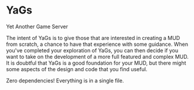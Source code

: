 # YaGs
Yet Another Game Server

The intent of YaGs is to give those that are interested in creating a MUD from scratch, a chance to have that experience with some guidance. When you've completed your exploration of YaGs, you can then decide if you want to take on the development of a more full featured and complex MUD. It is doubtful that YaGs is a good foundation for your MUD, but there might some aspects of the design and code that you find useful.

Zero dependencies! Everything is in a single file.
